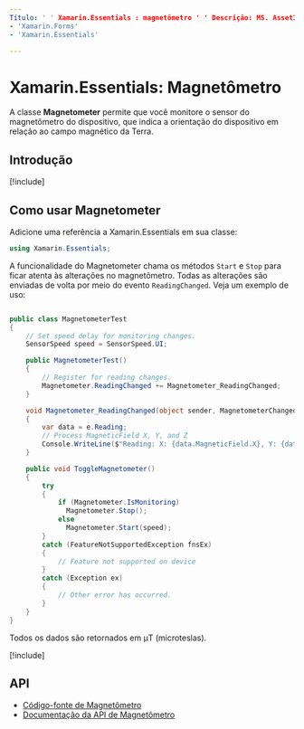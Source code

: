 ```yaml
---
Título: ' ' Xamarin.Essentials : magnetômetro ' ' Descrição: MS. AssetID: autor: MS. Author: MS. Date: no-loc:
- 'Xamarin.Forms'
- 'Xamarin.Essentials'

---
```


# <a name="xamarinessentials-magnetometer"></a>Xamarin.Essentials: Magnetômetro

A classe **Magnetometer** permite que você monitore o sensor do magnetômetro do dispositivo, que indica a orientação do dispositivo em relação ao campo magnético da Terra.

## <a name="get-started"></a>Introdução

[!include[](~/essentials/includes/get-started.md)]

## <a name="using-magnetometer"></a>Como usar Magnetometer

Adicione uma referência a Xamarin.Essentials em sua classe:

```csharp
using Xamarin.Essentials;
```

A funcionalidade do Magnetometer chama os métodos `Start` e `Stop` para ficar atenta às alterações no magnetômetro. Todas as alterações são enviadas de volta por meio do evento `ReadingChanged`. Veja um exemplo de uso:

```csharp

public class MagnetometerTest
{
    // Set speed delay for monitoring changes.
    SensorSpeed speed = SensorSpeed.UI;

    public MagnetometerTest()
    {
        // Register for reading changes.
        Magnetometer.ReadingChanged += Magnetometer_ReadingChanged;
    }

    void Magnetometer_ReadingChanged(object sender, MagnetometerChangedEventArgs e)
    {
        var data = e.Reading;
        // Process MagneticField X, Y, and Z
        Console.WriteLine($"Reading: X: {data.MagneticField.X}, Y: {data.MagneticField.Y}, Z: {data.MagneticField.Z}");
    }

    public void ToggleMagnetometer()
    {
        try
        {
            if (Magnetometer.IsMonitoring)
              Magnetometer.Stop();
            else
              Magnetometer.Start(speed);
        }
        catch (FeatureNotSupportedException fnsEx)
        {
            // Feature not supported on device
        }
        catch (Exception ex)
        {
            // Other error has occurred.
        }
    }
}
```

Todos os dados são retornados em μT (microteslas).

[!include[](~/essentials/includes/sensor-speed.md)]

## <a name="api"></a>API

- [Código-fonte de Magnetômetro](https://github.com/xamarin/Essentials/tree/master/Xamarin.Essentials/Magnetometer)
- [Documentação da API de Magnetômetro](xref:Xamarin.Essentials.Magnetometer)
